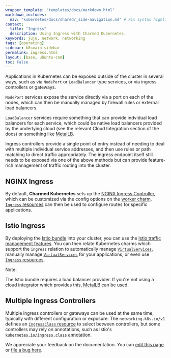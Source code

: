 ```yaml
---
wrapper_template: "templates/docs/markdown.html"
markdown_includes:
  nav: "kubernetes/docs/shared/_side-navigation.md" # Fix syntax highlighting: _.
context:
  title: "Ingress"
  description: Using Ingress with Charmed Kubernetes.
keywords: juju, network, networking
tags: [operating]
sidebar: k8smain-sidebar
permalink: ingress.html
layout: [base, ubuntu-com]
toc: False
---
```


Applications in Kubernetes can be exposed outside of the cluster in several ways, such
as via `NodePort` or `LoadBalancer` type services, or via ingress controllers or
gateways.

`NodePort` services expose the service directly via a port on each of the nodes, which
can then be manually managed by firewall rules or external load balancers.

`LoadBalancer` services require something that can provide indvidual load balancers for
each service, which could be native load balancers provided by the underlying cloud
(see the relevant Cloud Integration section of the docs) or something like [MetalLB][].

Ingress controllers provide a single point of entry instead of needing to deal with
multiple individual service addresses, and then use rules or path matching to direct
traffic appropriately. The ingress endpoint itself still needs to be exposed via one
of the above methods but can provide feature-rich management of traffic routing into
the cluster.


## NGINX Ingress

By default, **Charmed Kubernetes** sets up the [NGINX Ingress Controller][ingress-nginx],
which can be customized via the config options on the [worker charm][].
[`Ingress` resources][ingress-resources] can then be used to configure routes for specific
applications.

## Istio Ingress

By deploying the [Istio bundle][] into your cluster, you can use the
[Istio traffic management features][istio-traffic]. You can then relate Kubernetes
charms which support the `ingress` relation to automatically manage [`VirtualServices`][virt-svc],
manually manage [`VirtualServices`][virt-svc] for your applications, or even use
[`Ingress` resources][istio-ingress].

<div class="p-notification--positive is-inline">
  <div markdown="1" class="p-notification__content">
    <span class="p-notification__title">Note:</span>
    <p class="p-notification__message">The Istio bundle requires a load balancer provider. If you're not using a cloud integrator which provides this, <a href="/kubernetes/docs/metallb">MetalLB</a> can be used.</p>
  </div>
</div>


## Multiple Ingress Controllers

Multiple ingress controllers or gateways can be used at the same time, typically with
different configuration or exposure. The `networking.k8s.io/v1` defines an
[`IngressClass` resource][ingress-class] to select between controllers, but some
controllers may rely on annotations, such as Istio's
[`kubernetes.io/ingress.class` annotation][istio-annotation].

<!-- LINKS -->

[ingress-nginx]: https://kubernetes.github.io/ingress-nginx/
[MetalLB]: metallb
[worker charm]: charm-kubernetes-worker
[ingress-resources]: https://kubernetes.io/docs/concepts/services-networking/ingress/
[Istio bundle]: https://jaas.ai/istio
[istio-traffic]: https://istio.io/latest/docs/concepts/traffic-management/
[virt-svc]: https://istio.io/latest/docs/concepts/traffic-management/#virtual-services
[istio-ingress]: https://istio.io/latest/docs/tasks/traffic-management/ingress/kubernetes-ingress/
[ingress-class]: https://kubernetes.io/docs/concepts/services-networking/ingress/#ingress-class
[istio-annotation]: https://istio.io/latest/docs/tasks/traffic-management/ingress/kubernetes-ingress/#configuring-ingress-using-an-ingress-resource

<!-- FEEDBACK -->
<div class="p-notification--information">
  <div class="p-notification__content">
    <p class="p-notification__message">We appreciate your feedback on the documentation. You can
    <a href="https://github.com/charmed-kubernetes/kubernetes-docs/edit/main/pages/k8s/ingress.md" >edit this page</a>
    or
    <a href="https://github.com/charmed-kubernetes/kubernetes-docs/issues/new" >file a bug here</a>.</p>
  </div>
</div>


